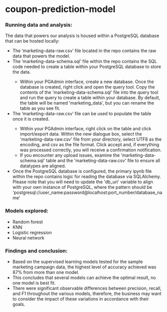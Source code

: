# coupon-prediction-model

<h3>Running data and analysis:</h3>

The data that powers our analysis is housed within a PostgreSQL database that can be hosted locally:
<ul>
  <li>The ‘marketing-data-raw.csv’ file located in the repo contains the raw data that powers the model.</li>
  <li>The ‘marketing-data-schema.sql’ file within the repo contains the SQL code needed to create a table within your PostgreSQL database to store the data.</li>
    <ul>
      <li>Within your PGAdmin interface, create a new database. Once the database is created, right click and open the query tool. Copy the contents of the 'marketing-data-schema.sql' file into the query tool and run the query to create a table within your database. By default, the table will be named 'marketing_data', but you can rename the table as you see fit.</li>
    </ul>
  <li>The ‘marketing-data-raw.csv’ file can be used to populate the table once it is created.</li>
    <ul>
      <li>Within your PGAdmin interface, right click on the table and click import/export data. Within the new dialogue box, select the 'marketing-data-raw.csv' file from your directory, select UTF8 as the encoding, and csv as the file format. Click accept and, if everything was processed correctly, you will receive a confirmation notification.</li>
      <li>If you encounter any upload issues, examine the 'marketing-data-schema.sql' table and the 'marketing-data-raw.csv' file to ensure all datatypes are aligned.</li>
    </ul>
  <li>Once the PostgreSQL database is configured, the primary ipynb file within the repo contains logic for reading the database via SQLAlchemy. Please note that you will need to update the 'db_uri' variable to align with your own instance of PostgreSQL, where the pattern should be 'postgresql://user_name:password@localhost:port_number/database_name'</li>
</ul>

<h3>Models explored:</h3>

<ul>
  <li>Random forest</li>
  <li>KNN</li>
  <li>Logistic regression</li>
  <li>Neural network</li>
</ul>

<h3>Findings and conclusion:</h3>

<ul>
  <li>Based on the supervised learning models tested for the sample marketing campaign data, the highest level of accuracy achieved was 87% from more than one model.</li>
  <li>This concludes that several models can achieve the optimal result, no one model is best fit.</li>
  <li>There were significant observable differences between precision, recall, and F1 throughout the various models, therefore, the business may want to consider the impact of these variations in accordance with their goals.</li>
</ul>

